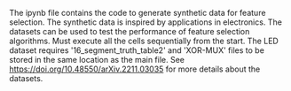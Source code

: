 The ipynb file contains the code to generate synthetic data for feature selection.
The synthetic data is inspired by applications in electronics. 
The datasets can be used to test the performance of feature selection algorithms.
Must execute all the cells sequentially from the start.
The LED dataset requires '16_segment_truth_table2' and 'XOR-MUX' files to be stored in the same location as the main file.
See https://doi.org/10.48550/arXiv.2211.03035 for more details about the datasets.
